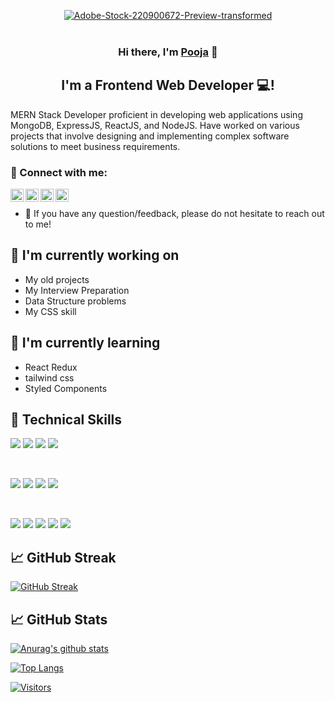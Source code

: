 <!-- <a href="https://im.ge/i/Osi5w6"><img src="https://i.im.ge/2022/08/18/Osi5w6.github-header-image-1.png" alt="Github-header-image (1)" border="0"></a> -->

<p align="center">
<a href="https://ibb.co/c1YNXpN"><img src="https://i.ibb.co/R9jC4MC/Adobe-Stock-220900672-Preview-transformed.jpg" alt="Adobe-Stock-220900672-Preview-transformed" border="0" w="100"></a><br /><a target='_blank' href='https://imgbb.com/'></a><br />
</p>

<h3 align="center">
Hi there, I'm <a href="https://poojadhuriportfolio.vercel.app" target="_blank" rel="noreferrer">Pooja</a> 👋
</h3>

<h2 align="center">
I'm a Frontend Web Developer 💻!
</h2> 

MERN Stack Developer proficient in developing web applications using
MongoDB, ExpressJS, ReactJS, and NodeJS. Have worked on various projects
that involve designing and implementing complex software solutions to
meet business requirements.

### 🤝 Connect with me:

<a href="https://www.linkedin.com/in/pooja-dhuri-a0b63b221"><img align="left" src="https://raw.githubusercontent.com/yushi1007/yushi1007/main/images/linkedin.svg" alt="Yu Shi | LinkedIn" width="21px"/></a>
<a href="https://twitter.com/poojadh73651563"><img align="left" src="https://tse3.mm.bing.net/th?id=OIP.8t2ydpWT5lXHLfQqPNk6ugHaGB&pid=Api&P=0" alt="Yu Shi | Instagram" width="21px"/></a>
<a href="mailto:connect.poojadhuri84@gmail.com"><img align="left" src="https://encrypted-tbn0.gstatic.com/images?q=tbn:ANd9GcRRoRAAt5lfMNWyJOKXNwgZqFhqqGie_eT9i8q5_DS3OQ&s" alt="Yu Shi | Instagram" width="21px"/></a>
<a href="https://medium.com/@poojadhuri84"><img align="left" src="https://raw.githubusercontent.com/yushi1007/yushi1007/main/images/medium.svg" alt="Yu Shi | Medium" width="21px"/></a>
</br>
- 💬 If you have any question/feedback, please do not hesitate to reach out to me!

## 🔭 I'm currently working on

- My old projects
- My Interview Preparation
- Data Structure problems
- My CSS skill

## 🌱 I'm currently learning

- React Redux
- tailwind css
- Styled Components  

## 💼 Technical Skills

![](https://img.shields.io/badge/Code-React-informational?style=flat&logo=react&color=61DAFB)
![](https://img.shields.io/badge/Code-Redux-informational?style=flat&logo=Redux&color=764ABC)
![](https://img.shields.io/badge/Code-JavaScript-informational?style=flat&logo=JavaScript&color=F7DF1E)
![](https://img.shields.io/badge/Code-HTML5-informational?style=flat&logo=HTML5&color=E34F26)

</br>

![](https://img.shields.io/badge/Style-Bootstrap-informational?style=flat&logo=Bootstrap&color=7952B3)
![](https://img.shields.io/badge/Style-CSS-informational?style=flat&logo=CSS3&color=1572B6)
![](https://img.shields.io/badge/Style-ChakraUI-informational?style=flat&logo=CSS3&color=1572B6)
![](https://img.shields.io/badge/Style-styled--components-informational?style=flat&logo=styled-components&color=DB7093)


</br>

![](https://img.shields.io/badge/Tools-NPM-informational?style=flat&logo=NPM&color=CB3837)
![](https://img.shields.io/badge/Tools-Heroku-informational?style=flat&logo=Heroku&color=430098)
![](https://img.shields.io/badge/Tools-Netlify-informational?style=flat&logo=netlify&color=00C7B7)
![](https://img.shields.io/badge/Tools-Git-informational?style=flat&logo=Git&color=F05032)
![](https://img.shields.io/badge/Tools-GitHub-informational?style=flat&logo=GitHub&color=181717)

## 📈 GitHub Streak
[![GitHub Streak](http://github-readme-streak-stats.herokuapp.com?user=beashu77&theme=dark&background=000000)](https://git.io/streak-stats)

## 📈 GitHub Stats 

[![Anurag's github stats](https://github-readme-stats.vercel.app/api?username=Pooja-Dhuri)](https://github.com/Pooja-Dhuri)

[![Top Langs](https://github-readme-stats.vercel.app/api/top-langs/?username=Pooja-Dhuri&layout=compact)](https://github.com/Pooja-Dhuri)

[![Visitors](https://visitor-badge.glitch.me/badge?page_id=Pooja-Dhuri.Pooja-Dhuri)](https://github.com/Pooja-Dhuri/)
